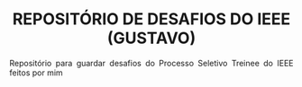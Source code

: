 <h1 align="center">REPOSITÓRIO DE DESAFIOS DO IEEE (GUSTAVO)</h1>
<p align="justify">Repositório para guardar desafios do Processo Seletivo Treinee do IEEE feitos por mim</p>
